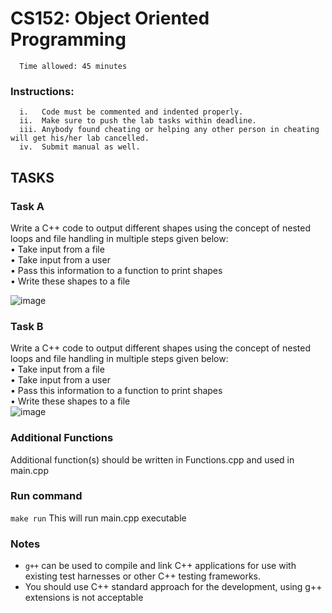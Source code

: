 # CS152: Object Oriented Programming 

      Time allowed: 45 minutes 

### Instructions:

      i.   Code must be commented and indented properly.
      ii.  Make sure to push the lab tasks within deadline.
      iii. Anybody found cheating or helping any other person in cheating will get his/her lab cancelled.
      iv.  Submit manual as well. 



## TASKS

### Task A
Write a C++ code to output different shapes using the concept of nested
loops and file handling in multiple steps given below:<br>
•	Take input from a file<br>
•	Take input from a user<br>
•	Pass this information to a function to print shapes<br>
•	Write these shapes to a file<br>

![image](https://user-images.githubusercontent.com/36464117/158164011-00804a74-32ce-4071-9c0e-2462d81a3e24.png)




### Task B
Write a C++ code to output different shapes using the concept of nested
loops and file handling in multiple steps given below:<br>
•	Take input from a file<br>
•	Take input from a user<br>
•	Pass this information to a function to print shapes<br>
•	Write these shapes to a file<br>
![image](https://user-images.githubusercontent.com/36464117/158164074-8b7b26f0-5391-4744-b1bf-f3b49bd10512.png)


### Additional Functions

Additional function(s) should be written in Functions.cpp and used in main.cpp


### Run command

`make run`  This will run main.cpp executable 



### Notes

- `g++` can be used to compile and link C++ applications for use with existing test harnesses or other C++ testing frameworks.
- You should use C++ standard approach for the development, using g++ extensions is not acceptable 

